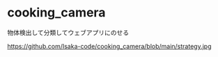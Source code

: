 # cooking_camera
物体検出して分類してウェブアプリにのせる

https://github.com/Isaka-code/cooking_camera/blob/main/strategy.jpg
